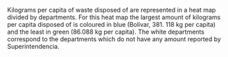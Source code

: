 Kilograms per capita of waste disposed of are represented in a heat map divided by departments.  For this heat map the largest amount of  kilograms per capita disposed of is coloured in blue (Bolívar, 381. 118 kg per capita) and the least in green (86.088 kg per capita). The white departments correspond to the departments which do not have any amount reported by Superintendencia.